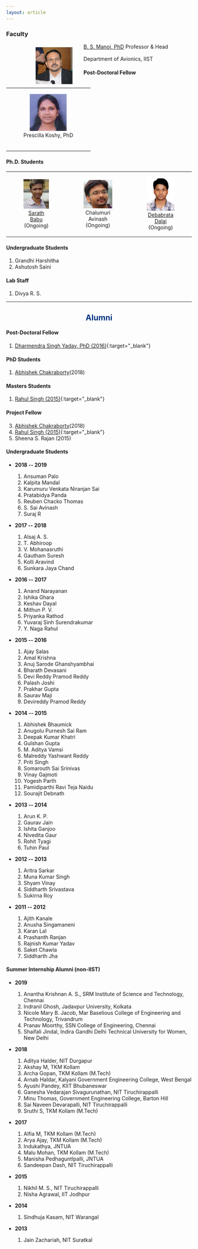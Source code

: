```yaml
---
layout: article
---
```


### Faculty
 

<a href="https://www.iist.ac.in/avionics/bsmanoj" target="_blank">
<img style="margin-left:80px" class="img-circle" src="images/bsmanoj.png" width="100px" 
align="left" hspace="30px" vspace="10px">  
B. S. Manoj, PhD</a>  
Professor & Head  
Department of Avionics, IIST 


<img height="30px">

#### Post-Doctoral Fellow

<table>
<tr>
<td><figure align="center"><a><img width="100"  class="img-circle"  src="images/prescilla.jpg"><figcaption>Prescilla Koshy, PhD</figcaption></a></figure><br></td>
</tr>
</table>


#### Ph.D. Students

<table>
<tr>
<td><figure align="center"><a href="https://4sarathbabu.github.io/" target="_blank"><img width="80px" height="80px" class="img-circle"  src="images/sarath.jpg"><figcaption>Sarath Babu</figcaption></a>(Ongoing)</figure></td>
<td><figure align="center"><img width="100px"  class="img-circle"  src="images/avinash.png"><figcaption>Chalumuri Avinash</figcaption>(Ongoing)</figure></td>
<td><figure align="center"><a href="https://www.linkedin.com/in/debabrata-dalai-a88b6486"><img width="88px"  class="img-circle"  src="images/debabrata.png"><figcaption>Debabrata Dalai</figcaption></a>(Ongoing)</figure></td>
</tr>
</table>

#### Undergraduate Students
1. Grandhi Harshitha 
2. Ashutosh Saini


#### Lab Staff
1. Divya R. S.

------

<div style="text-align:center"><h2><font color="#003380">Alumni</font></h2></div>

#### Post-Doctoral Fellow

1. [Dharmendra Singh Yadav, PhD (2016)](https://scholar.google.co.in/citations?user=yGWRD0YAAAAJ&hl=en){:target="_blank"}

#### PhD Students

1. [Abhishek Chakraborty](https://chakrabortyabhishek.github.io/)(2018)

#### Masters Students

1. [Rahul Singh (2015)](https://rahulsinghchandraul.github.io/){:target="_blank"}


#### Project Fellow

3. [Abhishek Chakraborty](https://chakrabortyabhishek.github.io/)(2018)
2. [Rahul Singh (2015)](https://rahulsinghchandraul.github.io/){:target="_blank"}
1. Sheena S. Rajan (2015)

#### Undergraduate Students 

+ **2018 -- 2019**
  1. Ansuman Palo
  2. Kalpita Mandal
  3. Karumuru Venkata Niranjan Sai
  4. Pratabidya Panda
  5. Reuben Chacko Thomas
  6. S. Sai Avinash
  7. Suraj R

+ **2017 -- 2018**
  1. Alsaj A. S.
  2. T. Abhiroop
  3. V. Mohanasruthi 
  4. Gautham Suresh
  5. Kolli Aravind
  6. Sunkara Jaya Chand

+ **2016 -- 2017**
  1. Anand Narayanan
  2. Ishika Ghara
  3. Keshav Dayal
  4. Mithun P. V.
  5. Priyanka Rathod 
  4. Yuvaraj Sinh Surendrakumar
  5. Y. Naga Rahul

+ **2015 -- 2016**
  1. Ajay Salas
  2. Amal Krishna
  3. Anuj Sarode Ghanshyambhai
  4. Bharath Devasani
  5. Devi Reddy Pramod Reddy
  6. Palash Joshi
  7. Prakhar Gupta  
  8. Saurav Maji
  9. Devireddy Pramod Reddy
  
  
+ **2014 -- 2015**
  1. Abhishek Bhaumick
  2. Anugolu Purnesh Sai Ram
  3. Deepak Kumar Khatri
  4. Gulshan Gupta
  5. M. Aditya Vamsi
  6. Malreddy Yashwant Reddy   
  7. Priti Singh
  8. Somarouth Sai Srinivas
  9. Vinay Gajmoti 
  10. Yogesh Parth  
  11. Pamidiparthi Ravi Teja Naidu
  12. Sourajit Debnath
 
  
+ **2013 -- 2014**
  1. Arun K. P.
  2. Gaurav Jain 
  3. Ishita Ganjoo  
  4. Nivedita Gaur  
  5. Rohit Tyagi 
  6. Tuhin Paul
  
+ **2012 -- 2013**
  1. Aritra Sarkar
  2. Muna Kumar Singh
  3. Shyam Vinay 
  4. Siddharth Srivastava 
  5. Sukirna Roy   
   
+ **2011 -- 2012**
  1. Ajith Kanale
  2. Anusha Singamaneni
  3. Karan Lal
  4. Prashanth Ranjan 
  5. Rajnish Kumar Yadav 
  6. Saket Chawla 
  7. Siddharth Jha

#### Summer Internship Alumni (non-IIST)

+ **2019**
  1. Anantha Krishnan A. S., SRM Institute of Science and Technology, Chennai
  2. Indranil Ghosh, Jadavpur University, Kolkata
  3. Nicole Mary B. Jacob, Mar Baselious College of Engineering and Technology, Trivandrum
  4. Pranav Moorthy, SSN College of Engineering, Chennai
  5. Shaifali Jindal, Indira Gandhi Delhi Technical University for Women, New Delhi

+ **2018**
  1. Aditya Halder, NIT Durgapur
  2. Akshay M, TKM Kollam
  3. Archa Gopan, TKM Kollam (M.Tech)
  4. Arnab Haldar, Kalyani Government Engineering College, West Bengal
  5. Ayushi Pandey, KIIT Bhubaneswar
  6. Ganesha Vedarajan Sivagurunathan, NIT Tiruchirappalli
  7. Minu Thomas, Government Engineering College, Barton Hill
  8. Sai Naveen Devarapalli, NIT Tiruchirappalli
  9. Sruthi S, TKM Kollam (M.Tech)
  
+ **2017**
  1. Alfia M, TKM Kollam (M.Tech)
  2. Arya Ajay, TKM Kollam (M.Tech)
  3. Indukathya, JNTUA
  4. Malu Mohan, TKM Kollam (M.Tech)
  5. Manisha Pedhaguntlpalli, JNTUA
  6. Sandeepan Dash, NIT Tiruchirappalli
+ **2015**
  1. Nikhil M. S., NIT Tiruchirappalli
  2. Nisha Agrawal, IIT Jodhpur
+ **2014**
  1. Sindhuja Kasam, NIT Warangal
+ **2013**
  1. Jain Zachariah, NIT Suratkal
